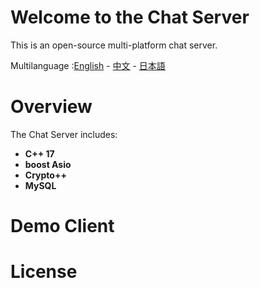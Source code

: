 Welcome to the Chat Server
==================================
This is an open-source multi-platform chat server.

Multilanguage :[English](https://github.com/NarAstraea/smallchat-cpp/blob/main/README.md) - [中文](https://github.com/NarAstraea/smallchat-cpp/blob/main/docs/README_zh_CN.md) - [日本語](https://github.com/NarAstraea/smallchat-cpp/blob/main/docs/README_ja_JP.md)

# Overview
The Chat Server includes:
- **C++ 17**
- **boost Asio**
- **Crypto++**
- **MySQL**

# Demo Client


# License

